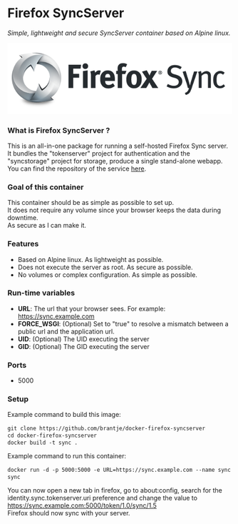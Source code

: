 Firefox SyncServer
==================
*Simple, lightweight and secure SyncServer container based on Alpine linux.*

![firefox syncserver](sync.png)

### What is Firefox SyncServer ?
This is an all-in-one package for running a self-hosted Firefox Sync server. It bundles the "tokenserver" project for authentication and the "syncstorage" project for storage, produce a single stand-alone webapp.  
You can find the repository of the service [here](https://github.com/mozilla-services/syncserver).  

### Goal of this container
This container should be as simple as possible to set up.  
It does not require any volume since your browser keeps the data during downtime.  
As secure as I can make it.  

### Features
- Based on Alpine linux. As lightweight as possible.
- Does not execute the server as root. As secure as possible.
- No volumes or complex configuration. As simple as possible.

### Run-time variables
- **URL**: The url that your browser sees. For example: https://sync.example.com
- **FORCE_WSGI**: (Optional) Set to "true" to resolve a mismatch between a public url and the application url.
- **UID**: (Optional) The UID executing the server
- **GID**: (Optional) The GID executing the server

### Ports
- 5000

### Setup
Example command to build this image:
```
git clone https://github.com/brantje/docker-firefox-syncserver
cd docker-firefox-syncserver
docker build -t sync .
```
Example command to run this container:
```
docker run -d -p 5000:5000 -e URL=https://sync.example.com --name sync sync
```

You can now open a new tab in firefox, go to about:config, search for the identity.sync.tokenserver.uri preference and change the value to https://sync.example.com:5000/token/1.0/sync/1.5  
Firefox should now sync with your server.
